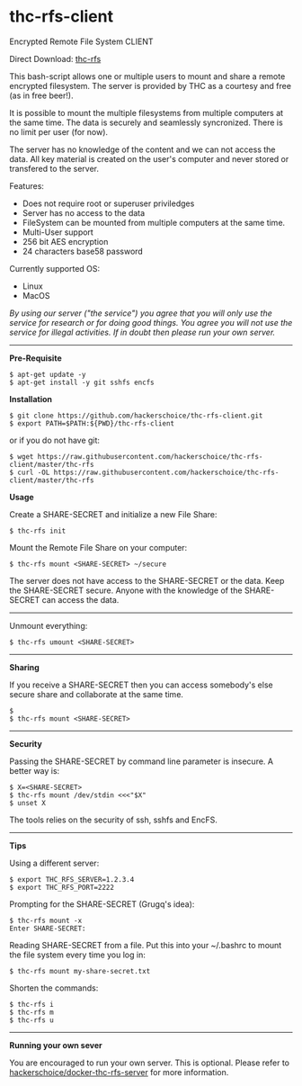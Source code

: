 # thc-rfs-client
Encrypted Remote File System CLIENT

Direct Download: [thc-rfs](https://raw.githubusercontent.com/hackerschoice/thc-rfs-client/master/thc-rfs)

This bash-script allows one or multiple users to mount and share a remote encrypted filesystem. The server is provided by THC as a courtesy and free (as in free beer!).

It is possible to mount the multiple filesystems from multiple computers at the same time. The data is securely and seamlessly syncronized. There is no limit per user (for now).

The server has no knowledge of the content and we can not access the data. All key material is created on the user's computer and never stored or transfered to the server.

Features:  
- Does not require root or superuser priviledges
- Server has no access to the data
- FileSystem can be mounted from multiple computers at the same time.
- Multi-User support
- 256 bit AES encryption
- 24 characters base58 password

Currently supported OS:  
- Linux  
- MacOS  

*By using our server ("the service") you agree that you will only use the service for research or for doing good things. You agree you will not use the service for illegal activities. If in doubt then please run your own server.*

---
**Pre-Requisite**
```
$ apt-get update -y
$ apt-get install -y git sshfs encfs
```

**Installation**
```
$ git clone https://github.com/hackerschoice/thc-rfs-client.git
$ export PATH=$PATH:${PWD}/thc-rfs-client
```

or if you do not have git:
```
$ wget https://raw.githubusercontent.com/hackerschoice/thc-rfs-client/master/thc-rfs
$ curl -OL https://raw.githubusercontent.com/hackerschoice/thc-rfs-client/master/thc-rfs
```

**Usage**

Create a SHARE-SECRET and initialize a new File Share:
```
$ thc-rfs init
```

Mount the Remote File Share on your computer:
```
$ thc-rfs mount <SHARE-SECRET> ~/secure
```

The server does not have access to the SHARE-SECRET or the data. Keep the SHARE-SECRET secure. Anyone with the knowledge of the SHARE-SECRET can access the data.

---
Unmount everything:
```
$ thc-rfs umount <SHARE-SECRET>
```

---
**Sharing**

If you receive a SHARE-SECRET then you can access somebody's else secure share and collaborate at the same time. 
```
$ 
$ thc-rfs mount <SHARE-SECRET>
```

---
**Security**

Passing the SHARE-SECRET by command line parameter is insecure. A better way is:
```
$ X=<SHARE-SECRET>
$ thc-rfs mount /dev/stdin <<<"$X"
$ unset X
```

The tools relies on the security of ssh, sshfs and EncFS.

---
**Tips**

Using a different server:
```
$ export THC_RFS_SERVER=1.2.3.4
$ export THC_RFS_PORT=2222
```

Prompting for the SHARE-SECRET (Grugq's idea):
```
$ thc-rfs mount -x
Enter SHARE-SECRET: 
```

Reading SHARE-SECRET from a file. Put this into your ~/.bashrc to mount the file system every time you log in:
```
$ thc-rfs mount my-share-secret.txt
```

Shorten the commands:
```
$ thc-rfs i
$ thc-rfs m
$ thc-rfs u
```

---
**Running your own sever**

You are encouraged to run your own server. This is optional. Please refer to [hackerschoice/docker-thc-rfs-server](https://github.com/hackerschoice/docker-thc-rfs-server) for more information.
